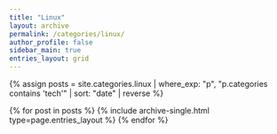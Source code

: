 ```yaml
---
title: "Linux"
layout: archive
permalink: /categories/linux/
author_profile: false
sidebar_main: true
entries_layout: grid
---
```


{% assign posts = site.categories.linux
  | where_exp: "p", "p.categories contains 'tech'"
  | sort: "date" | reverse %}

{% for post in posts %}
  {% include archive-single.html type=page.entries_layout %}
{% endfor %}
